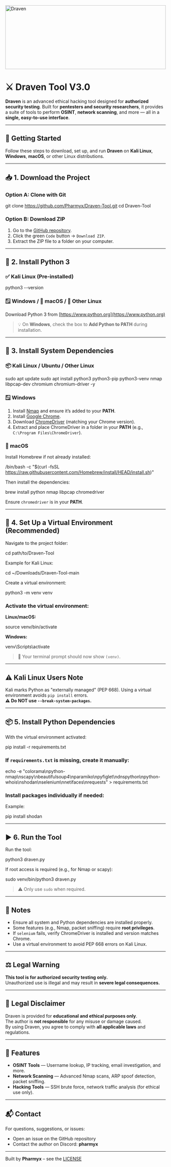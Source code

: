 <img src="https://github.com/user-attachments/assets/6c161540-df80-4a5f-a250-7ccf9f24c66d" alt="Draven" width="100%" height="200px">

# ⚔️ Draven Tool V3.0

**Draven** is an advanced ethical hacking tool designed for **authorized security testing**. Built for **pentesters and security researchers**, it provides a suite of tools to perform **OSINT**, **network scanning**, and more — all in a **single, easy-to-use interface**.

---

## 🚀 Getting Started

Follow these steps to download, set up, and run **Draven** on **Kali Linux**, **Windows**, **macOS**, or other Linux distributions.

---

## 📥 1. Download the Project

### Option A: Clone with Git

git clone https://github.com/Pharmyx/Draven-Tool.git cd Draven-Tool

### Option B: Download ZIP

1. Go to the [GitHub repository](https://github.com/Pharmyx/Draven-Tool).
2. Click the green `Code` button → `Download ZIP`.
3. Extract the ZIP file to a folder on your computer.

---

## 🐍 2. Install Python 3

### ✅ Kali Linux (Pre-installed)

python3 --version

### 🪟 Windows / 🍎 macOS / 🐧 Other Linux

Download Python 3 from [https://www.python.org](https://www.python.org)

> 💡 On **Windows**, check the box to **Add Python to PATH** during installation.

---

## 🔧 3. Install System Dependencies

### 📦 Kali Linux / Ubuntu / Other Linux

sudo apt update sudo apt install python3 python3-pip python3-venv nmap libpcap-dev chromium chromium-driver -y

### 🪟 Windows

1. Install [Nmap](https://nmap.org) and ensure it’s added to your **PATH**.
2. Install [Google Chrome](https://www.google.com/chrome/).
3. Download [ChromeDriver](https://chromedriver.chromium.org) (matching your Chrome version).
4. Extract and place ChromeDriver in a folder in your **PATH** (e.g., `C:\Program Files\ChromeDriver`).

### 🍎 macOS

Install Homebrew if not already installed:

/bin/bash -c "$(curl -fsSL https://raw.githubusercontent.com/Homebrew/install/HEAD/install.sh)"

Then install the dependencies:

brew install python nmap libpcap chromedriver

Ensure `chromedriver` is in your **PATH**.

---

## 🧪 4. Set Up a Virtual Environment (Recommended)

Navigate to the project folder:

cd path/to/Draven-Tool

Example for Kali Linux:

cd ~/Downloads/Draven-Tool-main

Create a virtual environment:

python3 -m venv venv

### Activate the virtual environment:

**Linux/macOS:**

source venv/bin/activate

**Windows:**

venv\Scripts\activate

> 🧠 Your terminal prompt should now show `(venv)`.

---

## ⚠️ Kali Linux Users Note

Kali marks Python as "externally managed" (PEP 668). Using a virtual environment avoids `pip install` errors.  
**⚠️ Do NOT use `--break-system-packages`.**

---

## 📦 5. Install Python Dependencies

With the virtual environment activated:

pip install -r requirements.txt

### If `requirements.txt` is missing, create it manually:

echo -e "colorama\npython-nmap\nscapy\nbeautifulsoup4\nparamiko\npyfiglet\ndnspython\npython-whois\nshodan\nselenium\nnetifaces\nrequests" > requirements.txt

### Install packages individually if needed:

Example:

pip install shodan

---

## ▶️ 6. Run the Tool

Run the tool:

python3 draven.py

If root access is required (e.g., for Nmap or scapy):

sudo venv/bin/python3 draven.py
> ⚠️ Only use `sudo` when required.

---

## 📝 Notes

- Ensure all system and Python dependencies are installed properly.
- Some features (e.g., Nmap, packet sniffing) require **root privileges**.
- If `selenium` fails, verify ChromeDriver is installed and version matches Chrome.
- Use a virtual environment to avoid PEP 668 errors on Kali Linux.

---

## ⚖️ Legal Warning

**This tool is for authorized security testing only.**  
Unauthorized use is illegal and may result in **severe legal consequences.**

---

## 📜 Legal Disclaimer

Draven is provided for **educational and ethical purposes only**.  
The author is **not responsible** for any misuse or damage caused.  
By using Draven, you agree to comply with **all applicable laws** and regulations.

---

## 🧰 Features

- **OSINT Tools** — Username lookup, IP tracking, email investigation, and more.
- **Network Scanning** — Advanced Nmap scans, ARP spoof detection, packet sniffing.
- **Hacking Tools** — SSH brute force, network traffic analysis (for ethical use only).

---

## 📬 Contact

For questions, suggestions, or issues:

- Open an issue on the GitHub repository  
- Contact the author on Discord: **pharmyx**

---

Built by **Pharmyx** – see the [LICENSE](LICENSE.md)
